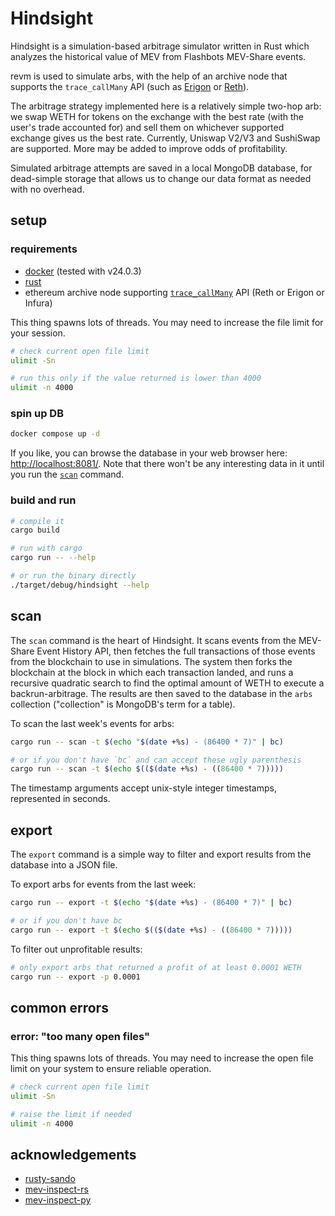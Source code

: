 # Hindsight

Hindsight is a simulation-based arbitrage simulator written in Rust which analyzes the historical value of MEV from Flashbots MEV-Share events.

revm is used to simulate arbs, with the help of an archive node that supports the `trace_callMany` API (such as [Erigon](https://github.com/ledgerwatch/erigon) or [Reth](https://github.com/paradigmxyz/reth)).

The arbitrage strategy implemented here is a relatively simple two-hop arb: we swap WETH for tokens on the exchange with the best rate (with the user's trade accounted for) and sell them on whichever supported exchange gives us the best rate. Currently, Uniswap V2/V3 and SushiSwap are supported. More may be added to improve odds of profitability.

Simulated arbitrage attempts are saved in a local MongoDB database, for dead-simple storage that allows us to change our data format as needed with no overhead.

## setup

### requirements

- [docker](https://www.docker.com/get-started/) (tested with v24.0.3)
- [rust](https://www.rust-lang.org/learn/get-started)
- ethereum archive node supporting [`trace_callMany`](https://openethereum.github.io/JSONRPC-trace-module#trace_callmany) API (Reth or Erigon or Infura)

This thing spawns lots of threads. You may need to increase the file limit for your session.

```sh
# check current open file limit
ulimit -Sn

# run this only if the value returned is lower than 4000
ulimit -n 4000
```

### spin up DB

```sh
docker compose up -d
```

If you like, you can browse the database in your web browser here: [http://localhost:8081/](http://localhost:8081). Note that there won't be any interesting data in it until you run the [`scan`](#scan) command.

### build and run

```sh
# compile it
cargo build

# run with cargo
cargo run -- --help

# or run the binary directly
./target/debug/hindsight --help
```

## scan

The `scan` command is the heart of Hindsight. It scans events from the MEV-Share Event History API, then fetches the full transactions of those events from the blockchain to use in simulations. The system then forks the blockchain at the block in which each transaction landed, and runs a recursive quadratic search to find the optimal amount of WETH to execute a backrun-arbitrage. The results are then saved to the database in the `arbs` collection ("collection" is MongoDB's term for a table).

To scan the last week's events for arbs:

```sh
cargo run -- scan -t $(echo "$(date +%s) - (86400 * 7)" | bc)

# or if you don't have `bc` and can accept these ugly parenthesis
cargo run -- scan -t $(echo $(($(date +%s) - ((86400 * 7)))))
```

The timestamp arguments accept unix-style integer timestamps, represented in seconds.

## export

The `export` command is a simple way to filter and export results from the database into a JSON file.

To export arbs for events from the last week:

```sh
cargo run -- export -t $(echo "$(date +%s) - (86400 * 7)" | bc)

# or if you don't have bc
cargo run -- export -t $(echo $(($(date +%s) - ((86400 * 7)))))
```

To filter out unprofitable results:

```sh
# only export arbs that returned a profit of at least 0.0001 WETH
cargo run -- export -p 0.0001
```

## common errors

### error: "too many open files"

This thing spawns lots of threads. You may need to increase the open file limit on your system to ensure reliable operation.

```sh
# check current open file limit
ulimit -Sn

# raise the limit if needed
ulimit -n 4000
```

## acknowledgements

- [rusty-sando](https://github.com/mouseless-eth/rusty-sando)
- [mev-inspect-rs](https://github.com/flashbots/mev-inspect-rs)
- [mev-inspect-py](https://github.com/flashbots/mev-inspect-py)
